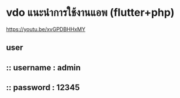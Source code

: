 # vdo แนะนำการใช้งานแอพ (flutter+php)
https://youtu.be/xvGPDBHHxMY


user 
---
:: username : admin 
---
:: password : 12345
---
